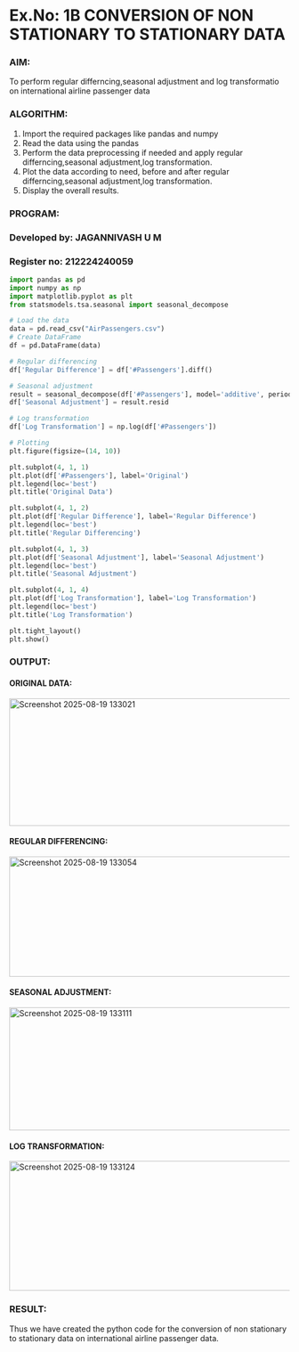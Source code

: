 # Ex.No: 1B                     CONVERSION OF NON STATIONARY TO STATIONARY DATA


### AIM:
To perform regular differncing,seasonal adjustment and log transformatio on international airline passenger data
### ALGORITHM:
1. Import the required packages like pandas and numpy
2. Read the data using the pandas
3. Perform the data preprocessing if needed and apply regular differncing,seasonal adjustment,log transformation.
4. Plot the data according to need, before and after regular differncing,seasonal adjustment,log transformation.
5. Display the overall results.
### PROGRAM:
### Developed by: JAGANNIVASH U M
### Register no: 212224240059
```py
import pandas as pd
import numpy as np
import matplotlib.pyplot as plt
from statsmodels.tsa.seasonal import seasonal_decompose

# Load the data
data = pd.read_csv("AirPassengers.csv")
# Create DataFrame
df = pd.DataFrame(data)

# Regular differencing
df['Regular Difference'] = df['#Passengers'].diff()

# Seasonal adjustment
result = seasonal_decompose(df['#Passengers'], model='additive', period=12)
df['Seasonal Adjustment'] = result.resid

# Log transformation
df['Log Transformation'] = np.log(df['#Passengers'])

# Plotting
plt.figure(figsize=(14, 10))

plt.subplot(4, 1, 1)
plt.plot(df['#Passengers'], label='Original')
plt.legend(loc='best')
plt.title('Original Data')

plt.subplot(4, 1, 2)
plt.plot(df['Regular Difference'], label='Regular Difference')
plt.legend(loc='best')
plt.title('Regular Differencing')

plt.subplot(4, 1, 3)
plt.plot(df['Seasonal Adjustment'], label='Seasonal Adjustment')
plt.legend(loc='best')
plt.title('Seasonal Adjustment')

plt.subplot(4, 1, 4)
plt.plot(df['Log Transformation'], label='Log Transformation')
plt.legend(loc='best')
plt.title('Log Transformation')

plt.tight_layout()
plt.show()
```
### OUTPUT:
#### ORIGINAL DATA:
<img width="1242" height="229" alt="Screenshot 2025-08-19 133021" src="https://github.com/user-attachments/assets/f2b55336-e125-48de-b6b3-fed5beeae2df" />


#### REGULAR DIFFERENCING:

<img width="1275" height="216" alt="Screenshot 2025-08-19 133054" src="https://github.com/user-attachments/assets/cd3f6a46-9334-4cf7-b0d9-955a64b5f5a0" />




#### SEASONAL ADJUSTMENT:

<img width="1262" height="221" alt="Screenshot 2025-08-19 133111" src="https://github.com/user-attachments/assets/d5565260-6ae6-4790-a254-9c493d27b337" />


#### LOG TRANSFORMATION:
<img width="1257" height="233" alt="Screenshot 2025-08-19 133124" src="https://github.com/user-attachments/assets/93e55341-367b-4510-9872-70f76a34a5cd" />





### RESULT:
Thus we have created the python code for the conversion of non stationary to stationary data on international airline passenger
data.
